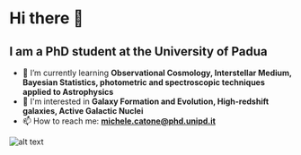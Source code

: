 # Hi there 👋

## I am a PhD student at the University of Padua

- 🌱 I’m currently learning **Observational Cosmology, Interstellar Medium, Bayesian Statistics, photometric and spectroscopic techniques applied to Astrophysics**
- 🔭 I'm interested in **Galaxy Formation and Evolution, High-redshift galaxies, Active Galactic Nuclei**
- 📫 How to reach me: **michele.catone@phd.unipd.it**

![alt text](https://stsci-opo.org/STScI-01EVT1FKH8PG84VCBRRPEZHS22.jpg)

<!--
**AstroMichele/AstroMichele** is a ✨ _special_ ✨ repository because its `README.md` (this file) appears on your GitHub profile.

Here are some ideas to get you started:

- 🔭 I’m currently working on ...
- 🌱 I’m currently learning ...
- 👯 I’m looking to collaborate on ...
- 🤔 I’m looking for help with ...
- 💬 Ask me about ...
- 📫 How to reach me: ...
- 😄 Pronouns: ...
- ⚡ Fun fact: ...
-->
